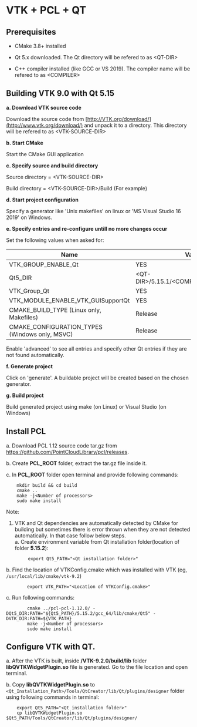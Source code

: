 # VTK + PCL + QT

## Prerequisites
- CMake 3.8+ installed

- Qt 5.x downloaded. 
The Qt directory will be refered to as \<QT-DIR\>

- C++ compiler installed (like  GCC or  VS 2019). 
The compiler name will be refered to as \<COMPILER\>

## Building VTK 9.0 with Qt 5.15

**a. Download VTK source code**

Download the source code from [http://VTK.org/download/](http://www.vtk.org/download/) and unpack it to a directory. This directory will be refered to as \<VTK-SOURCE-DIR\>

**b. Start CMake**

Start the CMake GUI application 

**c. Specify source  and build directory**

Source directory = \<VTK-SOURCE-DIR\> 

Build directory = \<VTK-SOURCE-DIR\>/Build (For example) 

**d. Start project configuration**

Specify a generator like 'Unix makefiles' on linux or 'MS Visual Studio 16 2019' on Windows.

**e. Specify entries and re-configure untill no more changes occur**

Set the following values when asked for:


| Name | Value |
| --- | --- |
| VTK_GROUP_ENABLE_Qt | YES |
| Qt5_DIR | \<QT-DIR\>/5.15.1/\<COMPILER\>/lib/cmake/Qt5 |
| VTK_Group_Qt | YES |
| VTK_MODULE_ENABLE_VTK_GUISupportQt | YES |
| CMAKE_BUILD_TYPE (Linux only, Makefiles) | Release |
| CMAKE_CONFIGURATION_TYPES (Windows only, MSVC) | Release |

Enable 'advanced' to see all entries and specify other Qt entries if they are not found automatically.

**f. Generate project**

Click on 'generate'. A buildable project will be created based on the chosen generator.

**g. Build project**

Build generated project using make (on Linux) or Visual Studio (on Windows)

## Install PCL

a. Download PCL 1.12 source code tar.gz from https://github.com/PointCloudLibrary/pcl/releases.  

b. Create **PCL\_ROOT** folder, extract the tar.gz file inside it.  

c. In **PCL\_ROOT** folder open terminal and provide following commands:  

		mkdir build && cd build  
		cmake ..  
		make -j<Number of processors>  
		sudo make install  
		
Note:
1. VTK and Qt dependencies are automatically detected by CMake for building but sometimes there is error thrown when they are not detected automatically. In that case follow below steps.  
a. Create environment variable from Qt installation folder(location of folder **5.15.2**):   

			export Qt5_PATH="<Qt installation folder>"  

b. Find the location of VTKConfig.cmake which was installed with VTK (eg, `/usr/local/lib/cmake/vtk-9.2`)  
 
			export VTK_PATH="<Location of VTKConfig.cmake>"  

c. Run following commands:  

            cmake ../pcl-pcl-1.12.0/ -DQt5_DIR:PATH="${Qt5_PATH}/5.15.2/gcc_64/lib/cmake/Qt5" -DVTK_DIR:PATH=${VTK_PATH}  
		    make -j<Number of processors>  
		    sudo make install  
		
## Configure VTK with QT.  
a. After the VTK is built, inside **/VTK-9.2.0/build/lib** folder **libQVTKWidgetPlugin.so** file is generated. Go to the file location and open terminal. 

b. Copy **libQVTKWidgetPlugin.so** to `<Qt_Installation_Path>/Tools/QtCreator/lib/Qt/plugins/designer` folder using following commands in terminal:  
		
		export Qt5_PATH="<Qt installation folder>"  
		cp libQVTKWidgetPlugin.so $Qt5_PATH/Tools/QtCreator/lib/Qt/plugins/designer/
